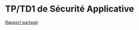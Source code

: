 # TP/TD1 de Sécurité Applicative

[Rapport partagé](https://typst.app/project/wIw9BZIdeyM4scWfb6c7vW)